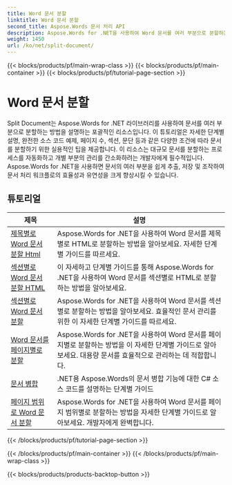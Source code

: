 ```yaml
---
title: Word 문서 분할
linktitle: Word 문서 분할
second_title: Aspose.Words 문서 처리 API
description: Aspose.Words for .NET을 사용하여 Word 문서를 여러 부분으로 분할하는 방법을 알아보세요. 이 포괄적인 리소스는 다양한 조건에 따라 문서를 분할하기 위한 자세한 튜토리얼, 소스 코드 예제 및 실용적인 팁을 제공합니다.
weight: 1450
url: /ko/net/split-document/
---
```


{{< blocks/products/pf/main-wrap-class >}}
{{< blocks/products/pf/main-container >}}
{{< blocks/products/pf/tutorial-page-section >}}

# Word 문서 분할

Split Document는 Aspose.Words for .NET 라이브러리를 사용하여 문서를 여러 부분으로 분할하는 방법을 설명하는 포괄적인 리소스입니다. 이 튜토리얼은 자세한 단계별 설명, 완전한 소스 코드 예제, 페이지 수, 섹션, 문단 등과 같은 다양한 조건에 따라 문서를 분할하기 위한 실용적인 팁을 제공합니다. 이 리소스는 대규모 문서를 분할하는 프로세스를 자동화하고 개별 부분의 관리를 간소화하려는 개발자에게 필수적입니다. Aspose.Words for .NET을 사용하면 문서의 여러 부분을 쉽게 추출, 저장 및 조작하여 문서 처리 워크플로의 효율성과 유연성을 크게 향상시킬 수 있습니다.

 ## 튜토리얼
| 제목 | 설명 |
| --- | --- |
| [제목별로 Word 문서 분할 Html](./by-headings-html/) | Aspose.Words for .NET을 사용하여 Word 문서를 제목별로 HTML로 분할하는 방법을 알아보세요. 자세한 단계별 가이드를 따르세요. |
| [섹션별로 Word 문서 분할 HTML](./by-sections-html/) | 이 자세하고 단계별 가이드를 통해 Aspose.Words for .NET을 사용하여 Word 문서를 섹션별로 HTML로 분할하는 방법을 알아보세요. |
| [섹션별로 Word 문서 분할](./by-sections/) | Aspose.Words for .NET을 사용하여 Word 문서를 섹션별로 분할하는 방법을 알아보세요. 효율적인 문서 관리를 위한 이 자세한 단계별 가이드를 따르세요. |
| [Word 문서를 페이지별로 분할](./page-by-page/) | Aspose.Words for .NET을 사용하여 Word 문서를 페이지별로 분할하는 방법을 이 자세한 단계별 가이드로 알아보세요. 대용량 문서를 효율적으로 관리하는 데 적합합니다. |
| [문서 병합](./merge-documents/) | .NET용 Aspose.Words의 문서 병합 기능에 대한 C# 소스 코드를 설명하는 단계별 가이드 |
| [페이지 범위로 Word 문서 분할](./by-page-range/) | Aspose.Words for .NET을 사용하여 Word 문서를 페이지 범위별로 분할하는 방법을 자세한 단계별 가이드로 알아보세요. 개발자에게 완벽합니다. |
{{< /blocks/products/pf/tutorial-page-section >}}

{{< /blocks/products/pf/main-container >}}
{{< /blocks/products/pf/main-wrap-class >}}

{{< blocks/products/products-backtop-button >}}
